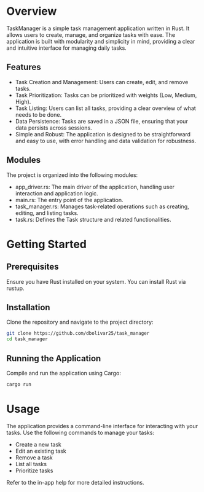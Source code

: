 # Overview

TaskManager is a simple task management application written in Rust. It allows
users to create, manage, and organize tasks with ease. The application is built
with modularity and simplicity in mind, providing a clear and intuitive
interface for managing daily tasks.

## Features

- Task Creation and Management: Users can create, edit, and remove tasks.
- Task Prioritization: Tasks can be prioritized with weights (Low, Medium,
  High).
- Task Listing: Users can list all tasks, providing a clear overview of what
  needs to be done.
- Data Persistence: Tasks are saved in a JSON file, ensuring that your data
  persists across sessions.
- Simple and Robust: The application is designed to be straightforward and easy
  to use, with error handling and data validation for robustness.

## Modules

The project is organized into the following modules:

- app_driver.rs: The main driver of the application, handling user interaction
  and application logic.
- main.rs: The entry point of the application.
- task_manager.rs: Manages task-related operations such as creating, editing,
  and listing tasks.
- task.rs: Defines the Task structure and related functionalities.

# Getting Started

## Prerequisites

Ensure you have Rust installed on your system. You can install Rust via rustup.

## Installation

Clone the repository and navigate to the project directory:

```bash
git clone https://github.com/dbolivar25/task_manager
cd task_manager
```

## Running the Application

Compile and run the application using Cargo:

```bash
cargo run
```

# Usage

The application provides a command-line interface for interacting with your
tasks. Use the following commands to manage your tasks:

- Create a new task
- Edit an existing task
- Remove a task
- List all tasks
- Prioritize tasks

Refer to the in-app help for more detailed instructions.
